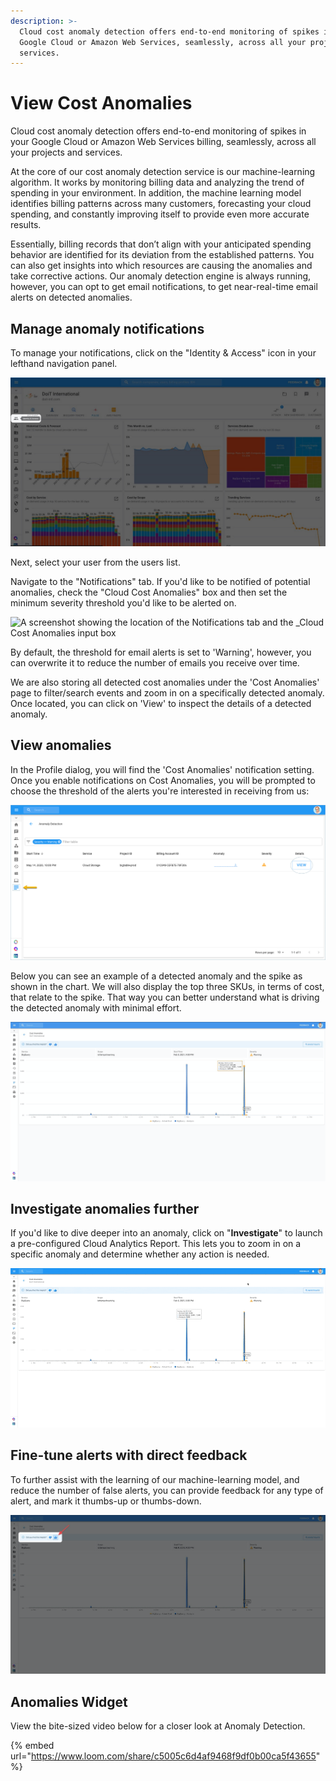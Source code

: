 ```yaml
---
description: >-
  Cloud cost anomaly detection offers end-to-end monitoring of spikes in your
  Google Cloud or Amazon Web Services, seamlessly, across all your projects and
  services.
---
```


# View Cost Anomalies

Cloud cost anomaly detection offers end-to-end monitoring of spikes in your Google Cloud or Amazon Web Services billing, seamlessly, across all your projects and services.

At the core of our cost anomaly detection service is our machine-learning algorithm. It works by monitoring billing data and analyzing the trend of spending in your environment. In addition, the machine learning model identifies billing patterns across many customers, forecasting your cloud spending, and constantly improving itself to provide even more accurate results.

Essentially, billing records that don’t align with your anticipated spending behavior are identified for its deviation from the established patterns. You can also get insights into which resources are causing the anomalies and take corrective actions. Our anomaly detection engine is always running, however, you can opt to get email notifications, to get near-real-time email alerts on detected anomalies.

## Manage anomaly notifications

To manage your notifications, click on the "Identity & Access" icon in your lefthand navigation panel.

![A screenshot showing the location of the _Identity & Access_ icon](../.gitbook/assets/cleanshot-2021-07-26-at-10.47.01.jpg)

Next, select your user from the users list.

Navigate to the "Notifications" tab. If you'd like to be notified of potential anomalies, check the "Cloud Cost Anomalies" box and then set the minimum severity threshold you'd like to be alerted on.

![A screenshot showing the location of the _Notifications_ tab and the _Cloud
Cost Anomalies input
box](../.gitbook/assets/cleanshot-2021-07-26-at-10.50.02.jpg)

By default, the threshold for email alerts is set to 'Warning', however, you can overwrite it to reduce the number of emails you receive over time.

We are also storing all detected cost anomalies under the 'Cost Anomalies' page to filter/search events and zoom in on a specifically detected anomaly. Once located, you can click on 'View' to inspect the details of a detected anomaly.

## View anomalies

In the Profile dialog, you will find the 'Cost Anomalies' notification setting. Once you enable notifications on Cost Anomalies, you will be prompted to choose the threshold of the alerts you're interested in receiving from us:

![A screenshot showing the location of the _Cost Anomalies_ menu item](../.gitbook/assets/anomaly-detect-page.png)

Below you can see an example of a detected anomaly and the spike as shown in the chart. We will also display the top three SKUs, in terms of cost, that relate to the spike. That way you can better understand what is driving the detected anomaly with minimal effort.

![A screenshot showing a detected anomaly](../.gitbook/assets/image%20%2810%29.png)

## Investigate anomalies further

If you'd like to dive deeper into an anomaly, click on "**Investigate**" to launch a pre-configured Cloud Analytics Report. This lets you to zoom in on a specific anomaly and determine whether any action is needed.

![A screenshot animation showing you how to zoom in on a specific anomaly](../.gitbook/assets/cleanshot-2021-03-05-at-09.54.49.gif)

## Fine-tune alerts with direct feedback

To further assist with the learning of our machine-learning model, and reduce the number of false alerts, you can provide feedback for any type of alert, and mark it thumbs-up or thumbs-down.

![A screenshot showing you the location of the feedback options](../.gitbook/assets/image%20%2815%29.png)

## Anomalies Widget

View the bite-sized video below for a closer look at Anomaly Detection.

{% embed url="https://www.loom.com/share/c5005c6d4af9468f9df0b00ca5f43655" %}
